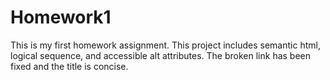 # Homework1
This is my first homework assignment.
This project includes semantic html, logical sequence, and accessible alt attributes. 
The broken link has been fixed and the title is concise.
